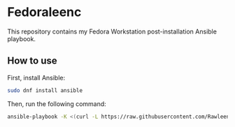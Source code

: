 # Fedoraleenc

This repository contains my Fedora Workstation post-installation Ansible playbook.

## How to use 

First, install Ansible:
```bash
sudo dnf install ansible
```

Then, run the following command:
```bash
ansible-playbook -K <(curl -L https://raw.githubusercontent.com/Rawleenc/Fedoraleenc/main/local.yml)
```